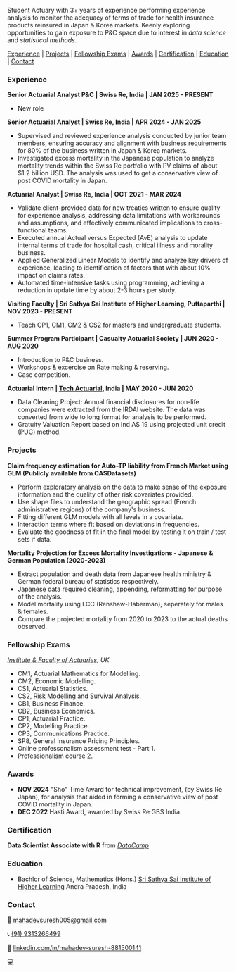 Student Actuary with 3+ years of experience performing experience analysis to monitor the adequacy of terms of trade for health insurance products
reinsured in Japan & Korea markets. Keenly exploring opportunities to gain exposure to P&C space due to interest in *data science* and *statistical methods*.

[Experience](#experience) | [Projects](#projects) | [Fellowship Exams](#fellowship-exams) | [Awards](#Awards)  | [Certification](#certification) | [Education](#education) | [Contact](#contact)

### Experience
**Senior Actuarial Analyst P&C | Swiss Re, India | JAN 2025 - PRESENT**
- New role
  
**Senior Actuarial Analyst | Swiss Re, India | APR 2024 - JAN 2025**
- Supervised and reviewed experience analysis conducted by junior team members, ensuring accuracy and alignment with business requirements for 80% of the business written in Japan & Korea markets.
- Investigated excess mortality in the Japanese population to analyze mortality trends within the Swiss Re portfolio with PV claims of about $1.2 billion USD. The analysis was used to get a conservative view of post COVID mortality in Japan.

**Actuarial Analyst | Swiss Re, India | OCT 2021 - MAR 2024**
- Validate client-provided data for new treaties written to ensure quality for experience analysis, addressing data limitations with workarounds and assumptions, and effectively communicated implications to cross-functional teams.
- Executed annual Actual versus Expected (AvE) analysis to update internal terms of trade for hospital cash, critical illness and 
morality business.
- Applied Generalized Linear Models to identify and analyze key drivers of experience, leading to identification of factors that with about 10% impact on claims rates.
- Automated time-intensive tasks using programming, achieving a reduction in update time by about 2-3 hours per study.

**Visiting Faculty | Sri Sathya Sai Institute of Higher Learning, Puttaparthi | NOV 2023 - PRESENT**
- Teach CP1, CM1, CM2 & CS2 for masters and undergraduate students.

**Summer Program Participant | Casualty Actuarial Society | JUN 2020 - AUG 2020**
- Introduction to P&C business.
- Workshops & excercise on Rate making & reserving.
- Case competition.  

**Actuarial Intern | [Tech Actuarial](https://techactuarial.com/), India | MAY 2020 - JUN 2020**
- Data Cleaning Project: Annual financial disclosures for non-life companies were extracted from the IRDAI website. The data was converted from wide to long format for analysis to be performed.
- Gratuity Valuation Report based on Ind AS 19 using projected unit credit (PUC) method.

### Projects

**Claim frequency estimation for Auto-TP liability from French Market using GLM (Publicly available from CASDatasets)**
- Perform exploratory analysis on the data to make sense of the exposure information and the quality of other risk covariates provided. 
- Use shape files to understand the geographic spread (French administrative regions) of the company's business. 
- Fitting different GLM models with all levels in a covariate. 
- Interaction terms where fit based on deviations in frequencies. 
- Evaluate the goodness of fit in the final model by testing it on train / test sets if data.

**Mortality Projection for Excess Mortality Investigations - Japanese & German Population (2020-2023)**
- Extract population and death data from Japanese health ministry & German federal bureau of statistics respectively.
- Japanese data required cleaning, appending, reformatting for purpose of the analysis.
- Model mortality using LCC (Renshaw-Haberman), seperately for males & females.  
- Compare the projected mortality from 2020 to 2023 to the actual deaths observed. 

### Fellowship Exams
*[Institute & Faculty of Actuaries](https://actuaries.org.uk/qualify/curriculum/), UK*
- CM1, Actuarial Mathematics for Modelling.
- CM2, Economic Modelling.
- CS1, Actuarial Statistics.
- CS2, Risk Modelling and Survival Analysis.
- CB1, Business Finance.
- CB2, Business Economics.
- CP1, Actuarial Practice. 
- CP2, Modelling Practice. 
- CP3, Communications Practice.
- SP8, General Insurance Pricing Principles. 
- Online professonalism assessment test - Part 1.
- Professionalism course 2. 

### Awards 
- **NOV 2024** "Sho" Time Award for technical improvement, (by Swiss Re Japan), for analysis that aided in forming a conservative view of post COVID mortality in Japan.
- **DEC 2022** Hasti Award, awarded by Swiss Re GBS India. 

### Certification
**Data Scientist Associate with R** from [*DataCamp*](https://www.datacamp.com/completed/statement-of-accomplishment/track/449c17b374a072b2fe97e5e286f3ae5853f03c6f)

### Education
- Bachlor of Science, Mathematics (Hons.) [Sri Sathya Sai Institute of Higher Learning](https://www.sssihl.edu.in/) Andra Pradesh, India

### Contact

📨 [mahadevsuresh005@gmail.com](mailto://mahadevsuresh005@gmail.com)

📞 [(91) 9313266499](tel://+919313266499) 

📎  [linkedin.com/in/mahadev-suresh-881500141](https://www.linkedin.com/in/mahadev-suresh-881500141/)

💻  
